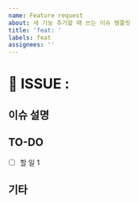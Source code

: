```yaml
---
name: Feature request
about: 새 기능 추가할 때 쓰는 이슈 템플릿
title: 'feat: '
labels: feat
assignees: ''
---
```


# 📍 ISSUE :

## 이슈 설명

<!-- 이슈에 관한 설명 -->

## TO-DO

- [ ] 할 일 1

## 기타

<!-- 🎻 -->
